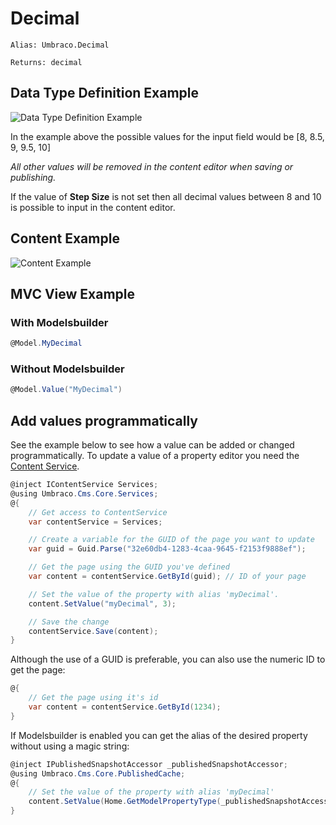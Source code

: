 # Decimal

`Alias: Umbraco.Decimal`

`Returns: decimal`

## Data Type Definition Example

![Data Type Definition Example](../built-in-property-editors/images/definition-example.png)

In the example above the possible values for the input field would be \[8, 8.5, 9, 9.5, 10]

_All other values will be removed in the content editor when saving or publishing._

If the value of **Step Size** is not set then all decimal values between 8 and 10 is possible to input in the content editor.

## Content Example

![Content Example](../built-in-property-editors/images/content-example.png)

## MVC View Example

### With Modelsbuilder

```csharp
@Model.MyDecimal
```

### Without Modelsbuilder

```csharp
@Model.Value("MyDecimal")
```

## Add values programmatically

See the example below to see how a value can be added or changed programmatically. To update a value of a property editor you need the [Content Service](../../../../reference/management/services-reference/contentservice/).

```csharp
@inject IContentService Services;
@using Umbraco.Cms.Core.Services;
@{
    // Get access to ContentService
    var contentService = Services;

    // Create a variable for the GUID of the page you want to update
    var guid = Guid.Parse("32e60db4-1283-4caa-9645-f2153f9888ef");

    // Get the page using the GUID you've defined
    var content = contentService.GetById(guid); // ID of your page

    // Set the value of the property with alias 'myDecimal'. 
    content.SetValue("myDecimal", 3);

    // Save the change
    contentService.Save(content);
}
```

Although the use of a GUID is preferable, you can also use the numeric ID to get the page:

```csharp
@{
    // Get the page using it's id
    var content = contentService.GetById(1234); 
}
```

If Modelsbuilder is enabled you can get the alias of the desired property without using a magic string:

```csharp
@inject IPublishedSnapshotAccessor _publishedSnapshotAccessor;
@using Umbraco.Cms.Core.PublishedCache;
@{
    // Set the value of the property with alias 'myDecimal'
    content.SetValue(Home.GetModelPropertyType(_publishedSnapshotAccessor, x => x.MyDecimal).Alias, 3);
}
```
